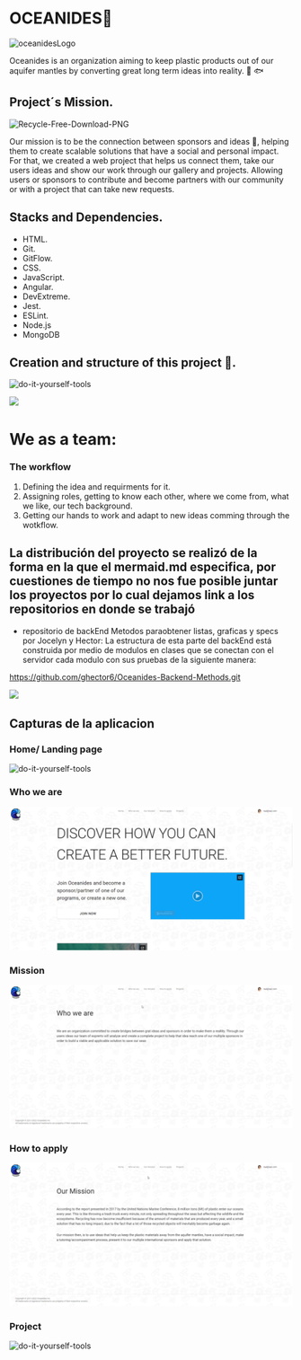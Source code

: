 # OCEANIDES🌊



![oceanidesLogo](https://user-images.githubusercontent.com/99938141/168455085-edbeb4ee-7dfe-4fc9-bdb7-bfe6f846ead5.png)


Oceanides is an organization aiming to keep plastic products out of our aquifer mantles by converting great long term ideas into reality. 🐢 🐟

## Project´s Mission. 


![Recycle-Free-Download-PNG](https://user-images.githubusercontent.com/99938141/168455118-7d8766ad-68e5-4cb0-bc8d-ac1abda3cc25.png)

Our mission is to be the connection between sponsors and ideas 🧠, helping them to create scalable solutions that have a social and personal impact. For that, we created a web project that helps us connect them, take our users ideas and show our work through our gallery and projects. 
Allowing users or sponsors to contribute and become partners with our community or with a project that can take new requests. 

## Stacks and Dependencies.

- HTML.
- Git.
- GitFlow.
- CSS.
- JavaScript.
- Angular.
- DevExtreme.
- Jest.
- ESLint.
- Node.js
- MongoDB

## Creation and structure of this project 🔨.

![do-it-yourself-tools](https://user-images.githubusercontent.com/99938141/168456026-b09da4e2-c18b-499e-b11e-1f488c5f1617.gif)


[![](https://mermaid.ink/img/pako:eNpVkctugzAQRX9l5FUrEXXPohLhkaaLtmoStRJkMcEDmQZsakykCPLvNYRKrVfXd8687F7kWpLwRWmwOcI2yhS4E6SvYRy8rKN4s4fF4nEIDaFlVcKWsB5geRdRwWo03oz-otwCKgkWT6Nl6LtjU5OyLRTaANv7W9nlWAvCPmhbLqdsVpLPLDusWpfdntrrjQynrrv1w-5zgChN8MC6Qg_esav2f5HEaGUhVnKI0zHowbPOqboo-IctMT9NFCTpivUZlbqwB0-Uz1g0Yqv-gw4QNM08RTyZN53MerwJT9RkamTpXq4fnUzYI9WUCd9JSYWbxGYiU1eHdo1ES7Fkq43wC7cqeQI7qzcXlQvfmo5-oYjRfUQ9U9cfB8SEfg)](https://mermaid-js.github.io/mermaid-live-editor/edit#pako:eNpVkctugzAQRX9l5FUrEXXPohLhkaaLtmoStRJkMcEDmQZsakykCPLvNYRKrVfXd8687F7kWpLwRWmwOcI2yhS4E6SvYRy8rKN4s4fF4nEIDaFlVcKWsB5geRdRwWo03oz-otwCKgkWT6Nl6LtjU5OyLRTaANv7W9nlWAvCPmhbLqdsVpLPLDusWpfdntrrjQynrrv1w-5zgChN8MC6Qg_esav2f5HEaGUhVnKI0zHowbPOqboo-IctMT9NFCTpivUZlbqwB0-Uz1g0Yqv-gw4QNM08RTyZN53MerwJT9RkamTpXq4fnUzYI9WUCd9JSYWbxGYiU1eHdo1ES7Fkq43wC7cqeQI7qzcXlQvfmo5-oYjRfUQ9U9cfB8SEfg)

# We as a team:

### The workflow 

1. Defining the idea and requirments for it.
2. Assigning roles, getting to know each other, where we come from, what we like, our tech background.
3. Getting our hands to work and adapt to new ideas comming through the wotkflow.

## La distribución del proyecto se realizó de la forma en la que el mermaid.md especifica, por cuestiones de tiempo no nos fue posible  juntar los proyectos por lo cual dejamos link a los repositorios en donde se trabajó 

- repositorio de backEnd Metodos paraobtener listas, graficas y specs por Jocelyn y Hector:
La estructura de esta parte del backEnd está construida por medio de modulos en clases que se conectan con el servidor cada modulo con sus pruebas  de la siguiente manera: 

https://github.com/ghector6/Oceanides-Backend-Methods.git

[![](https://mermaid.ink/img/pako:eNplkEEKwjAQRa8yzNb2AsVd9QK6zWZIRhtIGkmmgtTe3di00OosQvj__c8wI-pgGBvUjlI6WbpH8qqHPFeOT45wfNc1PLIrVrehlxic41iQ8v6Zu8y3xmreoYs2YxcmkyOwbZyX-YHHYgEcIAllHTxLF0wq-rRNwtK6yRSh_dqruAuWwQo9R0_W5JPMaYXSsWeFTf4avtHgRKHqp4wOD0PCZ2MlRGxu5BJXSIOE66vX2EgceIWWyy7U9AG-5HlH)](https://mermaid.live/edit#pako:eNplkEEKwjAQRa8yzNb2AsVd9QK6zWZIRhtIGkmmgtTe3di00OosQvj__c8wI-pgGBvUjlI6WbpH8qqHPFeOT45wfNc1PLIrVrehlxic41iQ8v6Zu8y3xmreoYs2YxcmkyOwbZyX-YHHYgEcIAllHTxLF0wq-rRNwtK6yRSh_dqruAuWwQo9R0_W5JPMaYXSsWeFTf4avtHgRKHqp4wOD0PCZ2MlRGxu5BJXSIOE66vX2EgceIWWyy7U9AG-5HlH)

## Capturas de la aplicacion

### Home/ Landing page
![do-it-yourself-tools](./images/home.gif)

### Who we are
![do-it-yourself-tools](./images/whoweare.gif)

### Mission
![do-it-yourself-tools](./images/mission.gif)

### How to apply
![do-it-yourself-tools](./images/apply.gif)

### Project
![do-it-yourself-tools](./images/projects.gif)